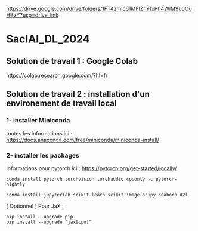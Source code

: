 https://drive.google.com/drive/folders/1FT4zmIc61MFIZhYfxPh4WlM9udOuHBzY?usp=drive_link


# SaclAI_DL_2024

## Solution de travail 1 : Google Colab

https://colab.research.google.com/?hl=fr

## Solution de travail 2 : installation d'un environement de travail local 

### 1- installer Miniconda

toutes les informations ici : https://docs.anaconda.com/free/miniconda/miniconda-install/

### 2- installer les packages

Informations pour pytorch ici : https://pytorch.org/get-started/locally/

```
conda install pytorch torchvision torchaudio cpuonly -c pytorch-nightly
```

```
conda install jupyterlab scikit-learn scikit-image scipy seaborn d2l
```


[ Optionnel ] Pour JaX : 
```
pip install --upgrade pip
pip install --upgrade "jax[cpu]"
```


